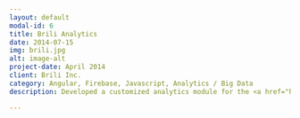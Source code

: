 ```yaml
---
layout: default
modal-id: 6
title: Brili Analytics
date: 2014-07-15
img: brili.jpg
alt: image-alt
project-date: April 2014
client: Brili Inc.
category: Angular, Firebase, Javascript, Analytics / Big Data
description: Developed a customized analytics module for the <a href="https://brili.com/">Brili mobile app</a>, enabling parents to track how long their kids spend on any given task over time. For example, to know that little Timmy is 5s faster at making his bed this month. I learned Angular for this project, and put a lot of effort into the data-crunching algorythms and mobile charting. Brili has <a href="https://brili.com/blog/2016/9/23/250k-grant-for-brili-in-schools" target="blank">since been funded</a>, yay!

---
```

